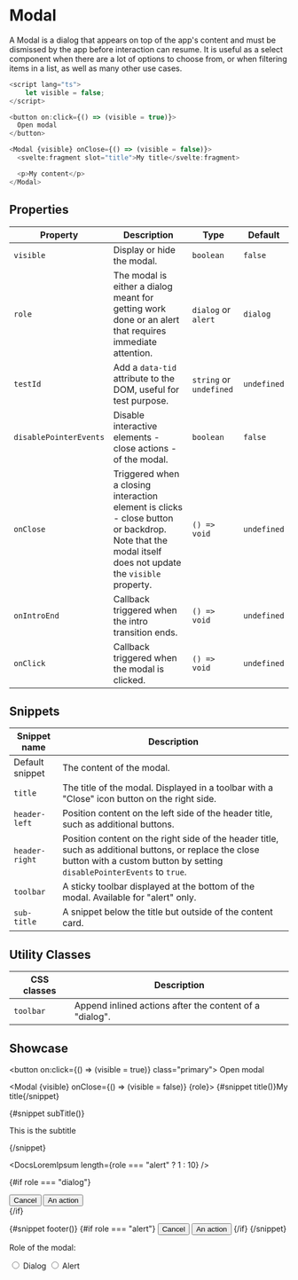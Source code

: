 <script lang="ts">
    import Modal from "$lib/components/Modal.svelte";
    import DocsLoremIpsum from "$docs/components/DocsLoremIpsum.svelte";

    let visible = false;
    let role: "dialog" | "alert" = "dialog";
</script>

# Modal

A Modal is a dialog that appears on top of the app's content and must be dismissed by the app before interaction can resume.
It is useful as a select component when there are a lot of options to choose from,
or when filtering items in a list, as well as many other use cases.

```javascript
<script lang="ts">
    let visible = false;
</script>

<button on:click={() => (visible = true)}>
  Open modal
</button>

<Modal {visible} onClose={() => (visible = false)}>
  <svelte:fragment slot="title">My title</svelte:fragment>

  <p>My content</p>
</Modal>
```

## Properties

| Property               | Description                                                                                                                                           | Type                    | Default     |
| ---------------------- | ----------------------------------------------------------------------------------------------------------------------------------------------------- | ----------------------- | ----------- |
| `visible`              | Display or hide the modal.                                                                                                                            | `boolean`               | `false`     |
| `role`                 | The modal is either a dialog meant for getting work done or an alert that requires immediate attention.                                               | `dialog` or `alert`     | `dialog`    |
| `testId`               | Add a `data-tid` attribute to the DOM, useful for test purpose.                                                                                       | `string` or `undefined` | `undefined` |
| `disablePointerEvents` | Disable interactive elements - close actions - of the modal.                                                                                          | `boolean`               | `false`     |
| `onClose`              | Triggered when a closing interaction element is clicks - close button or backdrop. Note that the modal itself does not update the `visible` property. | `() => void`            | `undefined` |
| `onIntroEnd`           | Callback triggered when the intro transition ends.                                                                                                    | `() => void`            | `undefined` |
| `onClick`              | Callback triggered when the modal is clicked.                                                                                                         | `() => void`            | `undefined` |

## Snippets

| Snippet name    | Description                                                                                                                                                                       |
| --------------- | --------------------------------------------------------------------------------------------------------------------------------------------------------------------------------- |
| Default snippet | The content of the modal.                                                                                                                                                         |
| `title`         | The title of the modal. Displayed in a toolbar with a "Close" icon button on the right side.                                                                                      |
| `header-left`   | Position content on the left side of the header title, such as additional buttons.                                                                                                |
| `header-right`  | Position content on the right side of the header title, such as additional buttons, or replace the close button with a custom button by setting `disablePointerEvents` to `true`. |
| `toolbar`       | A sticky toolbar displayed at the bottom of the modal. Available for "alert" only.                                                                                                |
| `sub-title`     | A snippet below the title but outside of the content card.                                                                                                                        |

## Utility Classes

| CSS classes | Description                                             |
| ----------- | ------------------------------------------------------- |
| `toolbar`   | Append inlined actions after the content of a "dialog". |

## Showcase

<button on:click={() => (visible = true)} class="primary">
Open modal
</button>

<Modal {visible} onClose={() => (visible = false)} {role}>
{#snippet title()}My title{/snippet}

{#snippet subTitle()}<p >This is the subtitle</p>{/snippet}

<DocsLoremIpsum length={role === "alert" ? 1 : 10} />

{#if role === "dialog"}

<div class="toolbar">
    <button class="secondary">Cancel</button>
    <button class="primary">An action</button>
</div>
{/if}

{#snippet footer()}
{#if role === "alert"}
<button class="secondary">Cancel</button>
<button class="primary">An action</button>
{/if}
{/snippet}

</Modal>

<p style="padding-top: var(--padding-2x)">Role of the modal:</p>

<label>
	<input type=radio bind:group={role} name="role" value="dialog">
	Dialog
</label>

<label>
	<input type=radio bind:group={role} name="role" value="alert">
	Alert
</label>
